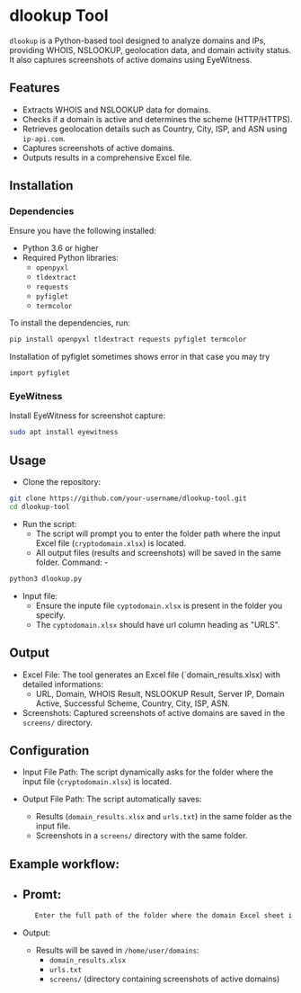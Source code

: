 # dlookup Tool

`dlookup` is a Python-based tool designed to analyze domains and IPs, providing WHOIS, NSLOOKUP, geolocation data, and domain activity status. It also captures screenshots of active domains using EyeWitness.

## Features
- Extracts WHOIS and NSLOOKUP data for domains.
- Checks if a domain is active and determines the scheme (HTTP/HTTPS).
- Retrieves geolocation details such as Country, City, ISP, and ASN using `ip-api.com`.
- Captures screenshots of active domains.
- Outputs results in a comprehensive Excel file.

## Installation

### Dependencies
Ensure you have the following installed:
- Python 3.6 or higher
- Required Python libraries:
  - `openpyxl`
  - `tldextract`
  - `requests`
  - `pyfiglet`
  - `termcolor`

To install the dependencies, run:
```bash
pip install openpyxl tldextract requests pyfiglet termcolor
```
Installation of pyfiglet sometimes shows error in that case you may try 
```bash
import pyfiglet
```

### EyeWitness
Install EyeWitness for screenshot capture:
```bash
sudo apt install eyewitness
```

## Usage

- Clone the repository:
```bash
git clone https://github.com/your-username/dlookup-tool.git
cd dlookup-tool
```

- Run the script:
    - The script will prompt you to enter the folder path where the input Excel file (`cryptodomain.xlsx`) is located.
    - All output files (results and screenshots) will be saved in the same folder.
  Command: - 
```bash
python3 dlookup.py
```

- Input file:
  - Ensure the inpute file `cyptodomain.xlsx` is present in the folder you specify.
  - The `cyptodomain.xlsx` should have url column heading as "URLS".


## Output

- Excel File: The tool generates an Excel file (`domain_results.xlsx) with detailed informations:
    - URL, Domain, WHOIS Result, NSLOOKUP Result, Server IP, Domain Active, Successful Scheme, Country, City, ISP, ASN.
- Screenshots: Captured screenshots of active domains are saved in the `screens/` directory.

## Configuration

- Input File Path: The script dynamically asks for the folder where the input file (`cryptodomain.xlsx`) is located.

- Output File Path: The script automatically saves:
    - Results (`domain_results.xlsx` and `urls.txt`) in the same folder as the input file.
    - Screenshots in a `screens/` directory with the same folder.

## Example workflow:

- Promt:
    -
   ```bash
      Enter the full path of the folder where the domain Excel sheet is located: /home/user/domains
   ```

- Output:
  - Results will be saved in `/home/user/domains`:
      - `domain_results.xlsx`
      - `urls.txt`
      - `screens/` (directory containing screenshots of active domains) 
